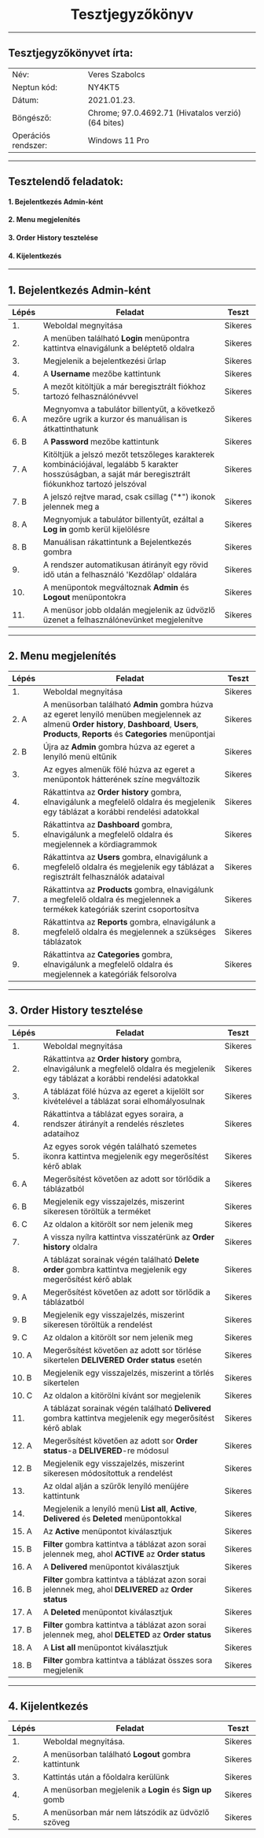 # <div align="center">Tesztjegyzőkönyv </div>
<hr>

## Tesztjegyzőkönyvet írta:
|  | |
| --- | --- |
| Név: | Veres Szabolcs  |
| Neptun kód: | NY4KT5|
| Dátum: | 2021.01.23. |
| Böngésző: | Chrome; 97.0.4692.71 (Hivatalos verzió) (64 bites)|
| Operációs rendszer: | Windows 11 Pro |

<hr> 

## Tesztelendő feladatok:
#### 1.	Bejelentkezés Admin-ként
#### 2.	Menu megjelenítés
#### 3.	**Order History** tesztelése
#### 4.	Kijelentkezés


<hr>


## 1. Bejelentkezés Admin-ként 
|Lépés| Feladat | Teszt |
| --- | ------- | ----------- |
| 1.    | Weboldal megnyitása | Sikeres|
| 2.    | A menüben található **Login** menüpontra kattintva elnavigálunk a beléptető oldalra |Sikeres|
| 3.    | Megjelenik a bejelentkezési űrlap |Sikeres|
| 4.    | A **Username** mezőbe kattintunk |Sikeres|
| 5.    | A mezőt kitöltjük a már beregisztrált fiókhoz tartozó felhasználónévvel |Sikeres|
| 6.  A | Megnyomva a tabulátor billentyűt, a következő mezőre ugrik a kurzor és manuálisan is átkattinthatunk |Sikeres|
| 6.  B | A **Password** mezőbe kattintunk |Sikeres|
| 7.  A | Kitöltjük a jelszó mezőt tetszőleges karakterek kombinációjával, legalább 5 karakter hosszúságban, a saját már beregisztrált fiókunkhoz tartozó jelszóval |Sikeres|
| 7. B | A jelszó rejtve marad, csak csillag ("*") ikonok jelennek meg a |Sikeres|
| 8. A | Megnyomjuk a tabulátor billentyűt, ezáltal a **Log in** gomb kerül kijelölésre |Sikeres|
| 8. B | Manuálisan rákattintunk a Bejelentkezés gombra |Sikeres|
| 9.   | A rendszer automatikusan átirányít egy rövid idő után a felhasználó 'Kezdőlap' oldalára |Sikeres|
| 10.  | A menüpontok megváltoznak **Admin** és **Logout** menüpontokra |Sikeres|
| 11.  | A menüsor jobb oldalán megjelenik az üdvözlő üzenet a felhasználónevünket megjelenítve  |Sikeres|

<hr>

## 2. Menu megjelenítés
|Lépés| Feladat | Teszt |
| --- | ------- | ----------- |
| 1.   | Weboldal megnyitása |Sikeres|
| 2.  A | A menüsorban található **Admin** gombra húzva az egeret lenyíló menüben megjelennek az almenü **Order history**, **Dashboard**, **Users**, **Products**, **Reports** és **Categories** menüpontjai  |Sikeres|
| 2.  B | Újra az **Admin** gombra húzva az egeret a lenyíló menü eltűnik |Sikeres|
| 3.   | Az egyes almenük fölé húzva az egeret a menüpontok hátterének színe megváltozik |Sikeres|
| 4.   | Rákattintva az **Order history** gombra, elnavigálunk a megfelelő oldalra és megjelenik egy táblázat a korábbi rendelési adatokkal |Sikeres|
| 5.   | Rákattintva az **Dashboard** gombra, elnavigálunk a megfelelő oldalra és megjelennek a kördiagrammok |Sikeres|
| 6.   | Rákattintva az **Users** gombra, elnavigálunk a megfelelő oldalra és megjelenik egy táblázat a regisztrált felhasználók adataival|Sikeres|
| 7.   | Rákattintva az **Products** gombra, elnavigálunk a megfelelő oldalra és megjelennek a termékek kategóriák szerint csoportosítva |Sikeres|
| 8.   | Rákattintva az **Reports** gombra, elnavigálunk a megfelelő oldalra és megjelennek a szükséges táblázatok|Sikeres|
| 9.   | Rákattintva az **Categories** gombra, elnavigálunk a megfelelő oldalra és megjelennek a kategóriák felsorolva |Sikeres|

<hr>

## 3. **Order History** tesztelése 
|Lépés| Feladat | Teszt |
| --- | ------- | ----------- |
| 1.    | Weboldal megnyitása |Sikeres|
| 2.   | Rákattintva az **Order history** gombra, elnavigálunk a megfelelő oldalra és megjelenik egy táblázat a korábbi rendelési adatokkal |Sikeres|
| 3.   | A táblázat fölé húzva az egeret a kijelölt sor kivételével a táblázat sorai elhomályosulnak |Sikeres|
| 4.   | Rákattintva a táblázat egyes soraira, a rendszer átirányít a rendelés részletes adataihoz|Sikeres|
| 5.   | Az egyes sorok végén található szemetes ikonra kattintva megjelenik egy megerősítést kérő ablak |Sikeres|
| 6.  A | Megerősítést követően az adott sor törlődik a táblázatból |Sikeres|
| 6.  B | Megjelenik egy visszajelzés, miszerint sikeresen töröltük a terméket|Sikeres|
| 6.  C | Az oldalon a kitörölt sor nem jelenik meg |Sikeres|
| 7.   | A vissza nyílra kattintva visszatérünk az **Order history** oldalra |Sikeres|
| 8.   | A táblázat sorainak végén található **Delete order** gombra kattintva megjelenik egy megerősítést kérő ablak|Sikeres|
| 9.  A | Megerősítést követően az adott sor törlődik a táblázatból |Sikeres|
| 9.  B | Megjelenik egy visszajelzés, miszerint sikeresen töröltük a rendelést|Sikeres|
| 9.  C | Az oldalon a kitörölt sor nem jelenik meg |Sikeres|
| 10.  A | Megerősítést követően az adott sor törlése sikertelen **DELIVERED** **Order status** esetén |Sikeres|
| 10.  B | Megjelenik egy visszajelzés, miszerint a törlés sikertelen|Sikeres|
| 10.  C | Az oldalon a kitörölni kívánt sor megjelenik |Sikeres|
| 11.   | A táblázat sorainak végén található **Delivered** gombra kattintva megjelenik egy megerősítést kérő ablak|Sikeres|
| 12.  A | Megerősítést követően az adott sor **Order status**-a **DELIVERED**-re módosul|Sikeres|
| 12.  B | Megjelenik egy visszajelzés, miszerint sikeresen módosítottuk a rendelést|Sikeres|
| 13.   | Az oldal alján a szűrők lenyíló menüjére kattintunk |Sikeres|
| 14.   | Megjelenik a lenyíló menü **List all**, **Active**, **Delivered** és **Deleted** menüpontokkal |Sikeres|
| 15.  A | Az **Active** menüpontot kiválasztjuk |Sikeres|
| 15.  B | **Filter** gombra kattintva a táblázat azon sorai jelennek meg, ahol **ACTIVE** az **Order status** |Sikeres|
| 16.  A | A **Delivered** menüpontot kiválasztjuk |Sikeres|
| 16.  B | **Filter** gombra kattintva a táblázat azon sorai jelennek meg, ahol **DELIVERED** az **Order status** |Sikeres|
| 17.  A | A **Deleted** menüpontot kiválasztjuk |Sikeres|
| 17.  B | **Filter** gombra kattintva a táblázat azon sorai jelennek meg, ahol **DELETED** az **Order status** |Sikeres|
| 18.  A | A **List all** menüpontot kiválasztjuk |Sikeres|
| 18.  B | **Filter** gombra kattintva a táblázat összes sora megjelenik |Sikeres|

<hr>

## 4. Kijelentkezés 
|Lépés| Feladat | Teszt|
| --- | ------- | ----------- |
| 1.   | Weboldal megnyitása. |Sikeres|
| 2.   | A menüsorban található **Logout** gombra kattintunk|Sikeres|
| 3.   | Kattintás után a főoldalra kerülünk |Sikeres|
| 4.   | A menüsorban megjelenik a **Login** és **Sign up** gomb |Sikeres|
| 5.   | A menüsorban már nem látszódik az üdvözlő szöveg |Sikeres|
